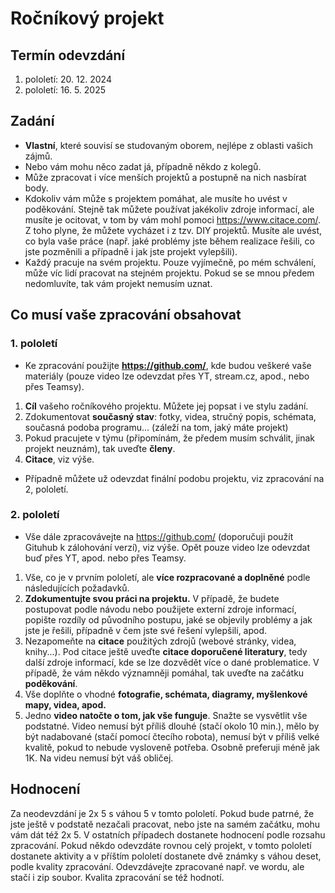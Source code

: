 # Ročníkový projekt

## Termín odevzdání

1. pololetí: 20. 12. 2024
2. pololetí: 16. 5. 2025

## Zadání

- **Vlastní**, které souvisí se studovaným oborem, nejlépe z oblasti vašich zájmů.
- Nebo vám mohu něco zadat já, případně někdo z kolegů.
- Může zpracovat i více menších projektů a postupně na nich nasbírat body.
- Kdokoliv vám může s projektem pomáhat, ale musíte ho uvést v poděkování. Stejně tak můžete používat jakékoliv zdroje informací, ale musíte je ocitovat, v tom by vám mohl pomoci https://www.citace.com/. Z toho plyne, že můžete vycházet i z tzv. DIY projektů. Musíte ale uvést, co byla vaše práce (např. jaké problémy jste během realizace řešili, co jste pozměnili a případně i jak jste projekt vylepšili).
- Každý pracuje na svém projektu. Pouze vyjímečně, po mém schválení, může víc lidí pracovat na stejném projektu. Pokud se se mnou předem nedomluvíte, tak vám projekt nemusím uznat.

## Co musí vaše zpracování obsahovat

### 1. pololetí

- Ke zpracování použijte **https://github.com/**, kde budou veškeré vaše materiály (pouze video lze odevzdat přes YT, stream.cz, apod., nebo přes Teamsy).
1) **Cíl** vašeho ročníkového projektu. Můžete jej popsat i ve stylu zadání. 
2) Zdokumentovat **současný stav**: fotky, videa, stručný popis, schémata, současná podoba programu... (záleží na tom, jaký máte projekt)
3) Pokud pracujete v týmu (připomínám, že předem musím schválit, jinak projekt neuznám), tak uveďte **členy**.
4) **Citace**, viz výše.
- Případně můžete už odevzdat finální podobu projektu, viz zpracování na 2, pololetí.

### 2. pololetí

- Vše dále zpracovávejte na https://github.com/ (doporučuji použít Gituhub k zálohování verzí), viz výše. Opět pouze video lze odevzdat buď přes YT, apod. nebo přes Teamsy.
1) Vše, co je v prvním pololetí, ale **více rozpracované a doplněné** podle následujících požadavků.
2) **Zdokumentujte svou práci na projektu.** V případě, že budete postupovat podle návodu nebo použijete externí zdroje informací, popište rozdíly od původního postupu, jaké se objevily problémy a jak jste je řešili, případně v čem jste své řešení vylepšili, apod.
3) Nezapomeňte na **citace** použitých zdrojů (webové stránky, videa, knihy...). Pod citace ještě uveďte **citace doporučené literatury**, tedy další zdroje informací, kde se lze dozvědět více o dané problematice. V případě, že vám někdo významněji pomáhal, tak uveďte na začátku **poděkování**. 
4) Vše doplňte o vhodné **fotografie, schémata, diagramy, myšlenkové mapy, videa, apod.**
5) Jedno **video natočte o tom, jak vše funguje**. Snažte se vysvětlit vše podstatné. Video nemusí být příliš dlouhé (stačí okolo 10 min.), mělo by být nadabované (stačí pomocí čtecího robota), nemusí být v příliš velké kvalitě, pokud to nebude vysloveně potřeba. Osobně preferuji méně jak 1K. Na videu nemusí být váš obličej.

## Hodnocení










Za neodevzdání je 2x 5 s váhou 5 v tomto pololetí. Pokud bude patrné, že jste ještě v podstatě nezačali pracovat, nebo jste na samém začátku, mohu vám dát též 2x 5. V ostatních případech dostanete hodnocení podle rozsahu zpracování. Pokud někdo odevzdáte rovnou celý projekt, v tomto pololetí dostanete aktivity a v příštím pololetí dostanete dvě známky s váhou deset, podle kvality zpracování.
Odevzdávejte zpracované např. ve wordu, ale stačí i zip soubor. Kvalita zpracování se též hodnotí.
